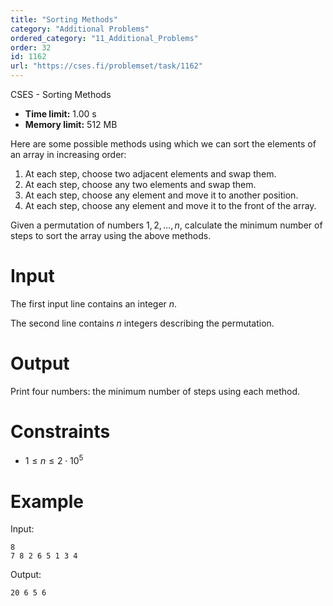 ```yaml
---
title: "Sorting Methods"
category: "Additional Problems"
ordered_category: "11_Additional_Problems"
order: 32
id: 1162
url: "https://cses.fi/problemset/task/1162"
---
```


CSES - Sorting Methods

  * **Time limit:** 1.00 s
  * **Memory limit:** 512 MB

Here are some possible methods using which we can sort the elements of an
array in increasing order:

  1. At each step, choose two adjacent elements and swap them.
  2. At each step, choose any two elements and swap them.
  3. At each step, choose any element and move it to another position.
  4. At each step, choose any element and move it to the front of the array.

Given a permutation of numbers $1,2,\ldots,n$, calculate the minimum number of
steps to sort the array using the above methods.

# Input

The first input line contains an integer $n$.

The second line contains $n$ integers describing the permutation.

# Output

Print four numbers: the minimum number of steps using each method.

# Constraints

  * $1 \le n \le 2 \cdot 10^5$

# Example

Input:

    
    
    8
    7 8 2 6 5 1 3 4
    

Output:

    
    
    20 6 5 6
    

